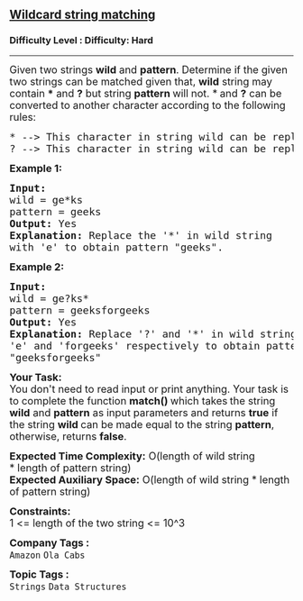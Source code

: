 <h2><a href="https://www.geeksforgeeks.org/problems/wildcard-string-matching1126/1?page=1&category=Arrays,Strings&difficulty=Hard&sortBy=submissions">Wildcard string matching</a></h2><h3>Difficulty Level : Difficulty: Hard</h3><hr><div class="problems_problem_content__Xm_eO"><p><span style="font-size: 18px;">Given two strings <strong>wild</strong> and <strong>pattern</strong>. Determine if the given two strings can be matched given that, <strong>wil</strong><strong>d</strong> string may contain <strong>*</strong> and <strong>?</strong> but string <strong>pattern </strong>will not.&nbsp;*<strong>&nbsp;</strong>and <strong>?</strong> can be converted to another character according to the following rules:</span></p>
<pre><span style="font-size: 18px;">* --&gt; This character in string wild can be replaced by any sequence of characters, it can also be replaced by an empty string.
? --&gt; This character in string wild can be replaced by any one character.</span></pre>
<p><span style="font-size: 18px;"><strong>Example 1:</strong></span></p>
<pre><span style="font-size: 18px;"><strong>Input: <br></strong>wild = ge*ks<br>pattern = geeks
<strong>Output: </strong>Yes
<strong>Explanation:</strong> Replace the '*' in wild string 
with 'e' to obtain pattern "geeks".</span></pre>
<p><span style="font-size: 18px;"><strong>Example 2:</strong></span></p>
<pre><span style="font-size: 18px;"><strong>Input: <br></strong>wild =<strong> </strong>ge?ks*<br>pattern = geeksforgeeks
<strong>Output:</strong> Yes
<strong>Explanation:</strong> Replace '?' and '*' in wild string with
'e' and 'forgeeks' respectively to obtain pattern 
"geeksforgeeks"
</span></pre>
<p><span style="font-size: 18px;"><strong>Your Task:</strong><br>You don't need to read&nbsp;input or print anything. Your task is to&nbsp;complete the function <strong>match() </strong>which takes<strong>&nbsp;</strong>the string <strong>wild</strong> and <strong>pattern</strong> as input parameters and returns <strong>true</strong> if the string <strong>wild </strong>can be made equal to the string <strong>pattern</strong>, otherwise, returns&nbsp;<strong>false</strong>.</span></p>
<p><span style="font-size: 18px;"><strong>Expected Time Complexity:</strong> O(length of wild string *&nbsp;length of pattern string)<br><strong>Expected Auxiliary Space:</strong> O(length of wild string *&nbsp;length of pattern string)</span></p>
<p><span style="font-size: 18px;"><strong>Constraints:</strong><br>1 &lt;= length of the two string &lt;= 10^3</span><span style="font-size: 18px;">&nbsp;</span></p></div><p><span style=font-size:18px><strong>Company Tags : </strong><br><code>Amazon</code>&nbsp;<code>Ola Cabs</code>&nbsp;<br><p><span style=font-size:18px><strong>Topic Tags : </strong><br><code>Strings</code>&nbsp;<code>Data Structures</code>&nbsp;
